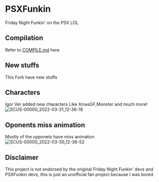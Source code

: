 # PSXFunkin
Friday Night Funkin' on the PSX LOL

## Compilation
Refer to [COMPILE.md](/COMPILE.md) here

## New stuffs
This Fork have new stuffs

## Characters
Igor Ver added new characters Like XmasGF,Monster and much more!
![SCUS-00000_2022-03-31_12-36-18](https://user-images.githubusercontent.com/90409597/161094181-c9408acf-9ccf-4aa6-8faa-0f025a1634bf.png)

## Oponents miss animation
Mostly of the opponets have miss animation
![SCUS-00000_2022-03-30_12-36-52](https://user-images.githubusercontent.com/90409597/161094409-aff3edf4-ff6f-4a42-93a2-f6336f325d1a.png)




## Disclaimer
This project is not endorsed by the original Friday Night Funkin' devs and PSXFunkin devs, this is just an unofficial fan project because I was bored.
